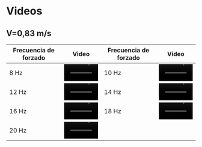 # Videos

## V=0,83 m/s
| Frecuencia de forzado | Video | Frecuencia de forzado | Video |
|-----------------------|-------|-----------------------|-------|
| 8 Hz|  <video src='https://user-images.githubusercontent.com/67233283/164772403-3b094bce-6ae2-4c94-ad3b-f17c6623d92f.mp4' width=90/>| 10 Hz|  <video src='https://user-images.githubusercontent.com/67233283/164772506-0a7d8633-cc30-4a34-9b2f-c7eddad7dc61.mp4' width=90/>|
|12 Hz| <video src='https://user-images.githubusercontent.com/67233283/164772560-38b610c9-453a-44de-a3a7-3d5be995b9d7.mp4' width=90/>|14 Hz|  <video src='https://user-images.githubusercontent.com/67233283/164772996-57003465-3b32-484e-b12f-260198598f8e.mp4' width=90/>|
|16 Hz|  <video src='https://user-images.githubusercontent.com/67233283/164778528-632cb8b7-cd48-4b10-a10c-60a0c6fa42e3.mp4' width=90/>|18 Hz|<video src='https://user-images.githubusercontent.com/67233283/164774538-dd8722ae-0944-4873-9fae-6cd349bfa199.mp4' width=90/>|
|20 Hz|<video src='https://user-images.githubusercontent.com/67233283/164777451-64ffeee3-beb8-4635-92f1-112a91d726fe.mp4' width=90/>|  |    |
